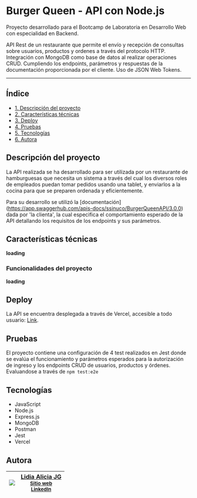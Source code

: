 # Burger Queen - API con Node.js

Proyecto desarrollado para el Bootcamp de Laboratoria en Desarrollo Web con especialidad en Backend.

API Rest de un restaurante que permite el envío y recepción de consultas sobre usuarios, productos y ordenes a través del protocolo HTTP. Integración con MongoDB como base de datos al realizar operaciones CRUD. Cumpliendo los endpoints, parámetros y respuestas de la documentación proporcionada por el cliente. Uso de JSON Web Tokens.

***

## Índice

* [1. Descripción del proyecto](#descripción-del-proyecto)
* [2. Características técnicas](#características-técnicas)
* [3. Deploy](#deploy)
* [4. Pruebas](#pruebas)
* [5. Tecnologías](#tecnologías)
* [6. Autora](#autora)

## Descripción del proyecto
La API realizada se ha desarrollado para ser utilizada por un restaurante de hamburguesas que necesita un sistema a través del cual los diversos roles de empleados puedan tomar pedidos usando una tablet, y enviarlos a la cocina para que se preparen ordenada y eficientemente.

Para su desarrollo se utilizó la [documentación] (https://app.swaggerhub.com/apis-docs/ssinuco/BurgerQueenAPI/3.0.0) dada por 'la clienta', la cual especifica el comportamiento esperado de la API detallando los requisitos de los endpoints y sus parámetros.

## Características técnicas
**loading**

### Funcionalidades del proyecto
**loading**

## Deploy
La API se encuentra desplegada a través de Vercel, accesible a todo usuario: [Link](burger-queen-api-by-lajg.vercel.app).

## Pruebas
El proyecto contiene una configuración de 4 test realizados en Jest donde se evalúa el funcionamiento y parámetros esperados para la autorización de ingreso y los endpoints CRUD de usuarios, productos y órdenes. Evaluandose a través de `npm test:e2e`

## Tecnologías
* JavaScript
* Node.js
* Express.js
* MongoDB
* Postman
* Jest
* Vercel

## Autora

| [<img src="https://github.com/LidiaAliciaJG.png?size=139">](https://github.com/LidiaAliciaJG) | [Lidia Alicia JG](https://github.com/LidiaAliciaJG) <br> <sub>[Sitio web](https://lidiaaliciajg.github.io/)</sub> <br> <sub>[LinkedIn](https://www.linkedin.com/in/lidiaaliciajg/)</sub> |
| :---: | :---: |